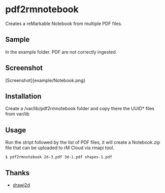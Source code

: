 # pdf2rmnotebook

Creates a reMarkable Notebook from multiple PDF files.

## Sample 
In the example folder.
PDF are not correctly ingested.

## Screenshot
[Screenshot]{example/Notebook.png}

## Installation
Create a /var/lib/pdf2rmnotebook folder and copy there the UUID* files from var/lib 

## Usage
Run the stript followed by the list of PDF files, it will create a Notebook.zip file that can be uploaded to rM Cloud via rmapi tool.

```shell
$ pdf2rmnotebook 2d-3.pdf 3d-1.pdf shapes-1.pdf
```

## Thanks
- [drawj2d](https://sourceforge.net/projects/drawj2d/)
